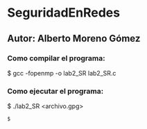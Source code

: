 # SeguridadEnRedes
## Autor: Alberto Moreno Gómez
<!--sec data-title="Como compilar el programa" data-id="OSX_Linux_prompt" data-collapse=true ces-->
### Como compilar el programa:
  $ gcc -fopenmp -o lab2_SR lab2_SR.c
<!--endsec-->


### Como ejecutar el programa:
 $ ./lab2_SR <archivo.gpg> 

<!--sec data-title="Prompt: macOS and Linux" data-id="OSX_Linux_prompt" data-collapse=true ces-->
    $
    

<!--endsec-->
